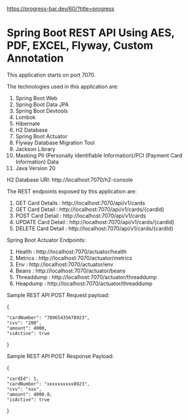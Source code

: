  https://progress-bar.dev/60/?title=progress

# Spring Boot REST API Using AES, PDF, EXCEL, Flyway, Custom Annotation

This application starts on port 7070.

The technologies used in this application are:

1. Spring Boot Web
2. Spring Boot Data JPA
3. Spring Boot Devtools
4. Lombok
5. Hibernate
6. H2 Database
7. Spring Boot Actuator
8. Flyway Database Migration Tool
9. Jackson Library
10. Masking PII (Personally Identifiable Information)/PCI (Payment Card Information) Data
11. Java Version 20

H2 Database URI: http://localhost:7070/h2-console

The REST endpoints exposed by this application are:

1. GET Card Details : http://localhost:7070/api/v1/cards
2. GET Card Detail : http://localhost:7070/api/v1/cards/{cardId}
3. POST Card Detail : http://localhost:7070/api/v1/cards
4. UPDATE Card Detail : http://localhost:7070/api/v1/cards/{cardId}
5. DELETE Card Detail : http://localhost:7070/api/v1/cards/{cardId}

Spring Boot Actuator Endpoints:

1. Health : http://localhost:7070/actuator/health
2. Metrics : http://localhost:7070/actuator/metrics
3. Env : http://localhost:7070/actuator/env
4. Beans : http://localhost:7070/actuator/beans
5. Threaddump : http://localhost:7070/actuator/threaddump
6. Heapdump : http://localhost:7070/actuator/threaddump

Sample REST API POST Request payload:

{

    "cardNumber": "78965435678923",
    "cvv": "200",
    "amount": 4000,
    "isActive": true
    
}

Sample REST API POST Response Payload:

{

    "cardId": 1,
    "cardNumber": "xxxxxxxxxx8923",
    "cvv": "xxx",
    "amount": 4000.0,
    "isActive": true
    
}

